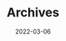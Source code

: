 ---
title: "Archives"
translationKey: "about"
date: 2022-03-06
layout: "archives"
slug: "archives"
menu:
    main:
        weight: 2
        params: 
            icon: archives
---